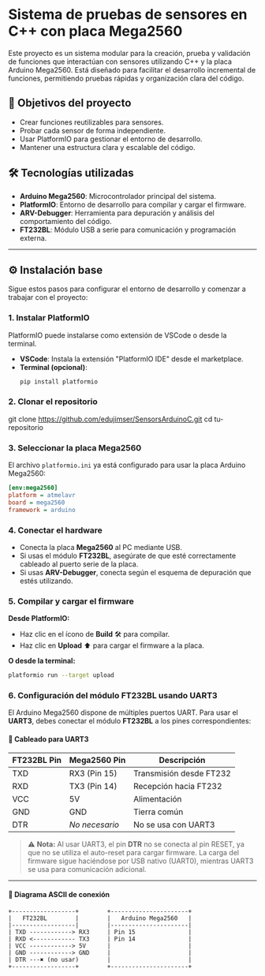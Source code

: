 # Sistema de pruebas de sensores en C++ con placa Mega2560

Este proyecto es un sistema modular para la creación, prueba y validación de funciones que interactúan con sensores utilizando C++ y la placa Arduino Mega2560. Está diseñado para facilitar el desarrollo incremental de funciones, permitiendo pruebas rápidas y organización clara del código.

## 🚀 Objetivos del proyecto

- Crear funciones reutilizables para sensores.
- Probar cada sensor de forma independiente.
- Usar PlatformIO para gestionar el entorno de desarrollo.
- Mantener una estructura clara y escalable del código.

## 🛠️ Tecnologías utilizadas

- **Arduino Mega2560**: Microcontrolador principal del sistema.
- **PlatformIO**: Entorno de desarrollo para compilar y cargar el firmware.
- **ARV-Debugger**: Herramienta para depuración y análisis del comportamiento del código.
- **FT232BL**: Módulo USB a serie para comunicación y programación externa.




---
## ⚙️ Instalación base
Sigue estos pasos para configurar el entorno de desarrollo y comenzar a trabajar con el proyecto:

### 1. Instalar PlatformIO
PlatformIO puede instalarse como extensión de VSCode o desde la terminal.

- **VSCode**: Instala la extensión "PlatformIO IDE" desde el marketplace.
- **Terminal (opcional)**:
  ```bash
  pip install platformio

### 2. Clonar el repositorio
  git clone https://github.com/edujimser/SensorsArduinoC.git
  cd tu-repositorio
  
### 3. Seleccionar la placa Mega2560
El archivo `platformio.ini` ya está configurado para usar la placa Arduino Mega2560:

```ini
[env:mega2560]
platform = atmelavr
board = mega2560
framework = arduino
```

### 4. Conectar el hardware
- Conecta la placa **Mega2560** al PC mediante USB.
- Si usas el módulo **FT232BL**, asegúrate de que esté correctamente cableado al puerto serie de la placa.
- Si usas **ARV-Debugger**, conecta según el esquema de depuración que estés utilizando.


### 5. Compilar y cargar el firmware
**Desde PlatformIO:**
- Haz clic en el ícono de **Build** 🛠️ para compilar.
- Haz clic en **Upload** ⬆️ para cargar el firmware a la placa.

**O desde la terminal:**
```bash
platformio run --target upload
```
### 6. Configuración del módulo FT232BL usando UART3

El Arduino Mega2560 dispone de múltiples puertos UART. Para usar el **UART3**, debes conectar el módulo **FT232BL** a los pines correspondientes:

#### 🔌 Cableado para UART3

| FT232BL Pin | Mega2560 Pin | Descripción             |
|-------------|--------------|--------------------------|
| TXD         | RX3 (Pin 15) | Transmisión desde FT232 |
| RXD         | TX3 (Pin 14) | Recepción hacia FT232   |
| VCC         | 5V           | Alimentación            |
| GND         | GND          | Tierra común            |
| DTR         | *No necesario* | No se usa con UART3     |

> ⚠️ **Nota:** Al usar UART3, el pin **DTR** no se conecta al pin RESET, ya que no se utiliza el auto-reset para cargar firmware. La carga del firmware sigue haciéndose por USB nativo (UART0), mientras UART3 se usa para comunicación adicional.

---

#### 📐 Diagrama ASCII de conexión

```
+------------------+        +----------------------+
|   FT232BL        |        |   Arduino Mega2560   |
|------------------|        |----------------------|
| TXD ------------> RX3     | Pin 15               |
| RXD <------------ TX3     | Pin 14               |
| VCC ------------> 5V      |                      |
| GND ------------> GND     |                      |
| DTR ---✖ (no usar)        |                      |
+------------------+        +----------------------+
```

